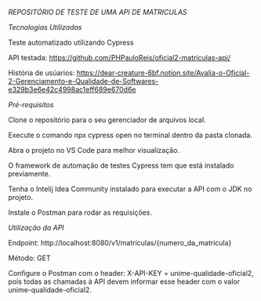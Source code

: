 
*REPOSITÓRIO DE TESTE DE UMA API DE MATRICULAS*

*Tecnologias Utilizadas*

Teste automatizado utilizando Cypress

API testada: https://github.com/PHPauloReis/oficial2-matriculas-api/

História de usúarios: https://dear-creature-6bf.notion.site/Avalia-o-Oficial-2-Gerenciamento-e-Qualidade-de-Softwares-e329b3e6e42c4998ac1eff689e670d6e

*Pré-requisitos*

Clone o repositório para o seu gerenciador de arquivos local.

Execute o comando npx cypress open no terminal dentro da pasta clonada.

Abra o projeto no VS Code para melhor visualização.

O framework de automação de testes Cypress tem que está instalado previamente.

Tenha o Intelij Idea Community instalado para executar a API com o JDK no projeto.

Instale o Postman para rodar as requisições.

*Utilização da API*

Endpoint: http://localhost:8080/v1/matriculas/{numero_da_matricula}

Método: GET

Configure o Postman com o header: X-API-KEY = unime-qualidade-oficial2, pois todas as chamadas à API devem informar esse header com o valor unime-qualidade-oficial2.
